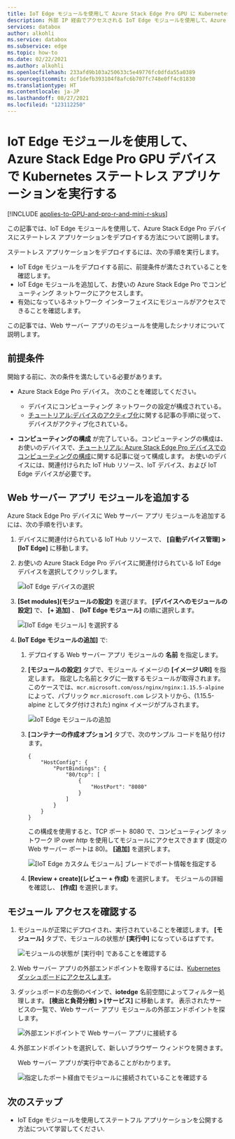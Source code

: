 ```yaml
---
title: IoT Edge モジュールを使用して Azure Stack Edge Pro GPU に Kubernetes ステートレス アプリをデプロイする | Microsoft Docs
description: 外部 IP 経由でアクセスされる IoT Edge モジュールを使用して、Azure Stack Edge Pro GPU デバイスに Kubernetes ステートレス アプリケーションをデプロイする方法について説明します。
services: databox
author: alkohli
ms.service: databox
ms.subservice: edge
ms.topic: how-to
ms.date: 02/22/2021
ms.author: alkohli
ms.openlocfilehash: 233afd9b103a250633c5e49776fc0dfda55a0389
ms.sourcegitcommit: dcf1defb393104f8afc6b707fc748e0ff4c81830
ms.translationtype: HT
ms.contentlocale: ja-JP
ms.lasthandoff: 08/27/2021
ms.locfileid: "123112250"
---
```

# <a name="use-iot-edge-module-to-run-a-kubernetes-stateless-application-on-your-azure-stack-edge-pro-gpu-device"></a>IoT Edge モジュールを使用して、Azure Stack Edge Pro GPU デバイスで Kubernetes ステートレス アプリケーションを実行する

[!INCLUDE [applies-to-GPU-and-pro-r-and-mini-r-skus](../../includes/azure-stack-edge-applies-to-gpu-pro-r-mini-r-sku.md)]

この記事では、IoT Edge モジュールを使用して、Azure Stack Edge Pro デバイスにステートレス アプリケーションをデプロイする方法について説明します。

ステートレス アプリケーションをデプロイするには、次の手順を実行します。

- IoT Edge モジュールをデプロイする前に、前提条件が満たされていることを確認します。
- IoT Edge モジュールを追加して、お使いの Azure Stack Edge Pro でコンピューティング ネットワークにアクセスします。
- 有効になっているネットワーク インターフェイスにモジュールがアクセスできることを確認します。

この記事では、Web サーバー アプリのモジュールを使用したシナリオについて説明します。

## <a name="prerequisites"></a>前提条件

開始する前に、次の条件を満たしている必要があります。

- Azure Stack Edge Pro デバイス。 次のことを確認してください。

    - デバイスにコンピューティング ネットワークの設定が構成されている。
    - [チュートリアル:デバイスのアクティブ化](azure-stack-edge-gpu-deploy-activate.md)に関する記事の手順に従って、デバイスがアクティブ化されている。
- **コンピューティングの構成** が完了している。コンピューティングの構成は、お使いのデバイスで、[チュートリアル: Azure Stack Edge Pro デバイスでのコンピューティングの構成](azure-stack-edge-gpu-deploy-configure-compute.md)に関する記事に従って構成します。 お使いのデバイスには、関連付けられた IoT Hub リソース、IoT デバイス、および IoT Edge デバイスが必要です。


## <a name="add-webserver-app-module"></a>Web サーバー アプリ モジュールを追加する

Azure Stack Edge Pro デバイスに Web サーバー アプリ モジュールを追加するには、次の手順を行います。

1. デバイスに関連付けられている IoT Hub リソースで、 **[自動デバイス管理] > [IoT Edge]** に移動します。
1. お使いの Azure Stack Edge Pro デバイスに関連付けられている IoT Edge デバイスを選択してクリックします。 

    ![IoT Edge デバイスの選択](media/azure-stack-edge-gpu-deploy-stateless-application-iot-edge-module/select-iot-edge-device-1.png)  

1. **[Set modules]\(モジュールの設定\)** を選びます。 **[デバイスへのモジュールの設定]** で、 **[+ 追加]** 、 **[IoT Edge モジュール]** の順に選択します。

    ![[IoT Edge モジュール] を選択する](media/azure-stack-edge-gpu-deploy-stateless-application-iot-edge-module/select-iot-edge-module-1.png)

1. **[IoT Edge モジュールの追加]** で:

    1. デプロイする Web サーバー アプリ モジュールの **名前** を指定します。
    2. **[モジュールの設定]** タブで、モジュール イメージの **[イメージ URI]** を指定します。 指定した名前とタグに一致するモジュールが取得されます。 このケースでは、`mcr.microsoft.com/oss/nginx/nginx:1.15.5-alpine` によって、パブリック `mcr.microsoft.com` レジストリから、(1.15.5-alpine としてタグ付けされた) nginx イメージがプルされます。

        ![IoT Edge モジュールの追加](media/azure-stack-edge-gpu-deploy-stateless-application-iot-edge-module/set-module-settings-1.png)    

    3. **[コンテナーの作成オプション]** タブで、次のサンプル コードを貼り付けます。  

        ```
        {
            "HostConfig": {
                "PortBindings": {
                    "80/tcp": [
                        {
                            "HostPort": "8080"
                        }
                    ]
                }
            }
        }
        ```

        この構成を使用すると、TCP ポート 8080 で、コンピューティング ネットワーク IP over *http* を使用してモジュールにアクセスできます (既定の Web サーバー ポートは 80)。 **[追加]** を選択します。

        ![[IoT Edge カスタム モジュール] ブレードでポート情報を指定する](media/azure-stack-edge-gpu-deploy-stateless-application-iot-edge-module/verify-module-status-1.png)

    4. **[Review + create]\(レビュー + 作成\)** を選択します。 モジュールの詳細を確認し、 **[作成]** を選択します。

## <a name="verify-module-access"></a>モジュール アクセスを確認する

1. モジュールが正常にデプロイされ、実行されていることを確認します。 **[モジュール]** タブで、モジュールの状態が **[実行中]** になっているはずです。  

    ![モジュールの状態が [実行中] であることを確認する](media/azure-stack-edge-gpu-deploy-stateless-application-iot-edge-module/verify-module-status-1.png)

1. Web サーバー アプリの外部エンドポイントを取得するには、[Kubernetes ダッシュボードにアクセスします](azure-stack-edge-gpu-monitor-kubernetes-dashboard.md#access-dashboard)。 
1. ダッシュボードの左側のペインで、**iotedge** 名前空間によってフィルター処理します。 **[検出と負荷分散] > [サービス]** に移動します。 表示されたサービスの一覧で、Web サーバー アプリ モジュールの外部エンドポイントを探します。 

    ![外部エンドポイントで Web サーバー アプリに接続する](media/azure-stack-edge-gpu-deploy-stateless-application-iot-edge-module/connect-external-endpoint-1.png)

1. 外部エンドポイントを選択して、新しいブラウザー ウィンドウを開きます。

    Web サーバー アプリが実行中であることがわかります。

    ![指定したポート経由でモジュールに接続されていることを確認する](media/azure-stack-edge-gpu-deploy-stateless-application-iot-edge-module/verify-webserver-app-1.png)

## <a name="next-steps"></a>次のステップ

- IoT Edge モジュールを使用してステートフル アプリケーションを公開する方法について学習してください<!--insert link-->.

